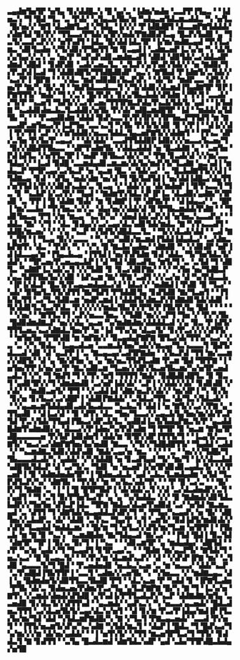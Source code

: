 ▃▄▟▆▜▅▜▛▝▅▜▄▝▊▞▟▟█▃▚▝█▝▄▞▃▝▐▟▆▞▅▟▅▝▃▃▛▛▐▜▄▃▝▝▐▟▅▃▚▝▜▝█▟▝▜▃▝▃▝▛▟▞▝▄▜▄▃▙▜▙▞▆▝▚▟▄▃▅▜▟▃▆▃▟▟▃▝▚▝▅▜▃▝█▞▅▞▞▝▇▜▝▟▃▟▇▜▃▟▝▞▜▟▄▝▐▞▞▞▝▛▐▟█▟█▜▝▟▃▃▆▛▇▜▟▟▟▞▞▟▆▜▟▝▉▞▛▞▝▜▜▃▃▞▛▜▟▞▄▜▛▞▅▟▞▛▇▟▉▟▜▃▄▝█▃▛▞▙▟▉▝▄▝▜▃▜▞▃▃▛▃▛▞▞▝▅▜▚▟▜▝▐▟▃▝█▞▟▟▐▟▃▜▛▝▐▞▆▞▅▟▇▃▄▟▝▜▚▜▃▞▆▃▝▟▊▜▄▟▅▝▞▜▞▟▊▞▛▜▅▜▜▝▇▝▊▃▄▟▐▝▃▟▆▃▅▛▐▃▚▞▅▝▚▝▟▞▙▞▄▜▄▞▞▃▚▝▃▝▅▞▛▝▚▟▚▟▚▟▊▃▆▟▆▃▟▜▝▟▉▟▝▟▉▜▟▞▃▞▟▟▃▟▛▟▆▟▝▟█▟▝▝▊▟▛▟▊▝▃▟▞▃▅▃▜▃▝▃▜▃▛▞▄▜▚▟▚▜▟▞▞▝▅▝▇▟▉▞▜▞▛▃▛▟▐▃▟▝▜▝▟▟▉▟█▜▞▜▜▟█▟▉▟▛▝▄▃▚▝▇▜▙▟▝▛▐▟▆▜▞▃▜▟▞▞▚▃▞▛▐▝█▛▇▝▝▝▞▟▃▝▆▟▚▟▉▟▊▞▙▃▛▟▚▝▝▟▞▜▞▝▆▟▛▃▃▝▟▜▞▞▅▞▛▝▇▞▚▝█▞▃▜▝▝▇▟▜▟▃▃▟▃▃▜▝▞▜▞▟▟▊▞▟▃▆▟▐▜▄▟▇▜▛▝▊▛▐▛▇▜▜▜▞▝▆▟▞▝▜▝▞▃▚▝█▞▛▟▚▝▊▞▄▜▙▃▙▟▞▟▜▟▆▝▞▜▚▜▝▃▃▟▞▞▜▞▛▝▚▃▅▜▝▜▟▜▞▞▃▞▛▃▅▞▜▜▜▛▇▃▛▟▄▜▚▃▙▜▟▞▙▝▄▟▝▝▐▞▙▟▇▝▚▃▟▟▊▟▅▃▙▃▜▃▟▟▊▞▅▜▙▝▛▞▟▞▚▟█▃▆▟█▜▛▝▐▟▝▝▆▟▟▞▄▜▟▜▙▝▚▝▝▝▛▃▄▟▉▟▆▝▟▟▟▝▉▟▚▃▃▜▚▜▚▜▛▞▚▜▛▜▅▃▛▜▜▟▜▝▆▝▇▃▃▟▛▃▆▜▅▃▞▛▐▃▛▜▅▝▃▃▚▃▜▝▚▜▙▝▛▞▙▜▞▟▊▝▉▝▞▛▐▝▝▟▐▞▞▟▐▝▛▞▜▜▝▃▛▝▞▞▆▜▟▟▊▞▅▃▃▜▟▟▃▜▄▃▅▛▇▜▞▞▟▟▆▜▝▝▐▜▚▃▝▟▛▞▃▜▅▝▛▞▙▞▛▃▄▃▞▝▝▟▞▟▟▞▝▃▃▟▜▜▟▟▉▛▐▟▉▞▞▞▅▃▃▞▙▃▅▞▜▝▉▞▞▟█▟▜▜▙▃▃▝▝▟▛▜▚▟▆▜▙▝▞▟▟▃▟▟▟▝▅▝█▃▟▟▇▝▄▝▝▃▅▜▅▝▛▟▐▟▜▃▝▞▅▜▜▃▜▛▐▝▅▟▛▝▉▜▙▃▞▟▞▞▚▞▝▛▇▝▊▃▟▞▟▝▞▞▆▞▃▃▜▟▄▞▞▝▐▃▟▝▉▟█▝▃▃▆▟▄▟▊▃▆▃▆▞▟▞▙▞▆▟▚▜▞▜▃▟▇▝▄▃▚▟▐▝▆▟▄▃▛▝▛▜▛▃▄▞▃▞▙▃▛▝▅▝▄▃▆▝█▃▝▃▜▟▞▃▞▝▃▝█▃▙▟▇▜▜▞▞▟▐▝▜▟▇▃▄▝▊▟▝▝▟▜▄▝▅▟▞▟▆▝▅▞▟▝▜▝█▞▙▟▜▟▐▝▅▞▟▟▐▟█▃▞▟▄▜▜▞▅▜▜▟▐▞▛▞▞▟▊▟▚▃▙▞▃▝▊▃▄▝▞▝▟▟▞▞▄▝▟▞▆▟▅▛▐▝▉▜▚▃▃▜▝▜▃▝▊▝▚▃▙▛▐▞▃▞▛▞▝▜▄▟▝▝▇▟▆▜▚▜▟▃▚▛▐▛▐▃▝▟▃▟▉▞▄▟▇▞▚▜▛▟▊▝▃▝▛▛▐▝█▝▟▟▇▝▉▟▞▝▆▝▊▟▇▛▐▝▛▝▟▛▇▞▛▝▝▟▐▟▄▃▞▝▃▝█▛▐▝▆▞▃▃▙▞▝▜▚▜▅▃▚▞▞▃▝▟▄▞▅▞▞▟▟▞▟▝█▝▛▜▙▃▆▟▟▞▛▟▇▝▝▝▜▟▊▜▅▃▄▝▛▜▝▞▆▝▆▃▄▝▚▃▜▞▚▞▝▟▅▟▐▟▞▃▛▞▟▝▅▜▅▃▚▃▃▟▚▞▝▝▟▟▃▝▇▞▝▞▜▝▝▟▃▝▊▟▄▞▞▃▞▃▄▞▟▃▚▟▊▜▟▞▆▟▃▝▇▝▚▜▚▃▃▟▜▝▟▟█▞▆▃▅▞▝▞▝▞▄▝▚▃▛▝▚▜▟▜▞▟█▟▃▃▜▃▝▝▜▞▞▟▃▟▞▟▟▝▝▃▟▝▇▝▄▜▜▝▐▝▜▃▄▝▉▞▞▃▃▃▝▝▚▝▄▞▚▟▊▞▆▃▆▟▐▜▟▟▐▟▄▟▃▞▝▃▞▟▆▃▙▛▇▜▚▝▟▃▝▝▛▟▚▝▚▝▝▞▚▝█▝▇▃▙▞▄▟▅▞▝▟▇▟▉▝▚▝▞▟▊▟▛▝▅▛▐▟▐▟▃▃▄▞▆▝▐▜▄▃▙▃▄▝▐▜▜▟▐▝▅▞▛▟▜▟▆▝▊▟▝▟▟▃▝▜▞▜▅▜▟▃▜▞▟▟▚▝▝▜▛▃▅▞▛▃▅▃▄▃▙▛▐▝▟▝▜▟▝▟▉▃▟▜▄▝▆▜▞▜▝▃▝▃▜▟▝▜▝▟▉▜▃▝▚▟▇▛▐▃▚▟▞▃▜▝▞▞▜▟▉▝▊▝▊▃▞▟▊▛▇▞▝▝▞▝▚▜▅▝▅▞▜▟█▃▛▞▄▃▜▟▜▜▙▞▙▞▞▟▉▝▐▟▚▃▆▝▇▞▝▛▇▝▃▟▜▝▞▞▃▞▅▝▟▝▚▞▛▟▃▃▙▝▐▛▐▞▟▃▛▝█▃▜▞▛▃▄▃▅▟▄▟▃▞▟▝▐▟▃▞▞▝▅▟▇▟▐▝▛▟▊▝▉▝▜▃▞▝▚▟▞▝▉▜▅▜▃▜▜▞▟▜▜▝▇▞▜▟▜▝▛▜▟▟▊▜▄▝▊▟▜▟▉▝▇▞▜▃▅▜▝▝▐▜▙▜▄▜▜▝▃▞▜▃▜▟▉▃▆▝▅▟▛▃▆▟▐▝▟▟▟▜▞▟▆▃▛▞▛▟▇▟▊▜▟▞▟▟▊▝▜▞▟▟▊▜▃▜▃▞▛▟▃▝▛▞▞▞▞▞▆▟▄▜▙▞▛▞▛▜▞▛▐▜▙▜▚▜▄▝█▟▝▝▝▝▝▝▝▞▅▞▝▝▇▜▜▃▜▜▝▃▛▞▅▃▃▜▅▃▝▞▜▟█▝▆▞▞▃▛▜▝▜▅▝▞▝▛▞▚▜▙▝█▟▉▟▆▟▇▃▛▝▅▞▞▟▄▝▄▃▅▝▚▞▆▟▇▟▆▞▟▟▟▟▃▟▝▞▄▝▉▃▝▛▐▟▜▞▜▜▜▃▅▃▚▃▞▟▇▟▃▜▅▞▛▝▅▝▐▟▝▜▚▞▅▝▟▃▄▜▞▝▊▞▛▃▞▞▞▞▟▜▜▞▝▝▆▜▅▜▅▝▛▜▛▟█▝▆▝▆▛▇▞▞▝▉▃▄▟▄▛▇▛▇▝█▜▃▞▟▞▜▜▚▞▚▃▞▝▞▃▝▃▝▞▚▝▉▟▃▝▐▃▄▃▟▃▅▝▃▃▆▃▙▜▅▞▚▟▞▞▆▃▄▞▜▃▚▃▃▃▜▝█▟▜▞▟▃▃▟▝▟▊▝▟▝▄▃▛▛▐▝▃▝▇▃▄▃▄▞▃▟▜▛▇▟▅▝▝▞▙▃▛▟▝▜▜▝▆▞▃▃▆▞▞▟█▜▞▝▟▝▄▝▇▞▟▜▅▝▄▝▄▝▆▞▅▃▜▜▟▜▃▟▇▝▛▃▆▝█▟▝▜▛▛▇▝▐▝▅▜▅▞▛▛▐▞▅▞▄▞▛▝▇▃▚▟▉▃▆▝▜▃▅▞▞▟▛▞▙▃▅▜▙▃▆▞▚▞▅▜▛▃▅▟▃▟▃▜▝▞▚▝▜▝▇▟▜▝▜▝▞▜▚▝▆▜▝▜▜▜▜▝▇▟▞▝▉▟█▟▊▟█▜▃▝▉▝▉▃▜▝▄▟▊▜▛▞▞▜▝▟▆▟▅▟▉▝▃▞▅▛▐▟▞▟▞▝▃▛▐▝▞▟▟▞▞▟▞▝▊▟▊▟▉▝▞▞▟▞▝▝▆▟▉▃▅▜▞▝▛▜▝▝▞▃▟▟▐▟▝▟▇▞▅▃▛▞▟▞▞▝▆▞▟▛▐▝▚▝▊▞▙▝▊▞▅▝▊▞▙▃▞▃▞▟█▛▐▝▟▟▊▛▇▟▟▞▝▃▜▟▃▞▜▜▃▝▟▞▜▃▚▜▟▃▟▞▝▝▝▞▄▃▅▃▆▜▟▟▄▟▊▃▟▞▙▃▟▃▃▝▚▃▙▃▜▝▟▟▐▝▅▝▇▜▞▞▃▞▞▛▇▝▄▝▜▜▄▟▊▝▝▟▐▃▞▟▝▝▉▝▟▜▚▝▟▃▝▜▅▞▜▃▃▞▞▃▄▃▙▜▄▜▅▞▆▞▟▞▛▃▛▜▟▝▛▃▚▜▟▞▜▜▄▟▐▜▙▃▞▟▛▃▙▜▃▝▄▟▉▟▐▃▜▞▙▟▄▛▇▃▜▞▛▝▄▃▟▟█▟▆▜▚▟▆▟▉▞▄▝▟▃▃▞▞▛▐▟▅▞▚▞▛▟▚▟▆▝▜▝▛▜▛▝▉▝▅▃▆▝▇▜▄▜▛▟█▃▃▃▃▃▅▝▛▞▙▛▐▟▊▟▅▜▝▟▟▞▆▝▉▜▛▞▟▛▐▜▜▜▞▜▝▝▐▃▄▜▞▃▃▝▇▜▞▝▅▃▞▃▞▟▆▛▇▜▅▞▙▞▅▟▉▝▇▃▃▝▞▜▞▞▜▟█▟█▜▜▞▝▜▄▟▟▝▃▟▟▝▞▝▚▃▆▟▇▃▜▟▊▞▟▟▚▟▊▝▇▟▞▃▄▞▅▝▆▃▝▝▞▝▝▃▝▝▅▞▞▞▜▟█▞▜▜▙▃▃▃▟▃▟▞▚▝▄▟▟▞▝▞▚▜▟▟█▝▅▝▊▃▟▜▄▟▝▜▞▝▆▞▜▝▐▞▞▟▃▃▙▟▚▟█▜▙▜▟▃▛▝▟▝▃▞▜▞▃▝▜▟▊▝▅▝▅▃▅▛▐▞▅▜▛▟▊▟▊▃▄▟▃▜▞▝▞▞▛▃▅▛▐▝▉▝▟▟▆▟▅▟▅▜▛▝▐▝█▟▅▃▟▃▙▝▄▟▝▃▙▃▜▃▆▟▄▟▆▝▄▜▟▝▜▃▛▟▜▃▛▞▚▞▝▟▇▜▙▝▝▜▚▜▞▝▆▝▚▞▙▃▚▟▞▜▚▝▝▝▛▝█▝▃▞▃▝▝▝█▞▛▞▜▝▇▟▇▝▃▝▐▝▐▝█▝█▜▛▜▙▛▐▝▟▞▟▟▞▃▜▝▞▟▝▃▞▟▃▟▅▟▛▞▃▜▝▞▄▟▜▝▝▜▝▃▜▝▉▞▛▜▅▜▃▞▛▝▄▝▄▝▚▞▙▟▟▃▝▞▞▝▉▝▇▟▆▟▞▟▊▜▟▃▙▟▛▞▞▜▅▜▅▝▟▜▃▛▐▟▃▝▜▛▇▝▇▟▃▞▟▃▅▜▚▟▉▟▝▃▞▝▅▜▟▝▇▃▆▃▄▟▝▃▝▟▜▜▝▜▝▟▇▜▟▞▅▃▄▟▟▃▛▟▛▞▜▝▚▝▛▜▄▞▚▃▄▟▚▝▅▝█▞▝▟█▜▅▞▞▃▙▟▛▃▝▟▞▝▟▟▊▝▃▜▚▃▝▜▄▞▛▝▄▜▝▃▆▜▞▝▉▟▐▟▜▞▆▟▊▟▞▞▞▟▜▞▜▃▄▟▟▝▆▟▟▃▆▞▝▝█▞▆▝▜▝▅▜▃▞▞▟▜▞▆▞▜▃▆▝▅▜▛▛▐▝▐▜▙▃▙▝▆▝▇▝▉▝▚▃▚▝▚▃▆▟█▟▅▝▇▞▜▟▄▃▟▝▇▞▃▞▝▝▐▜▟▝█▟▐▝▉▃▜▟▝▟▆▜▛▝▜▛▐▝▉▞▃▝▉▞▜▝▐▝▚▃▝▝▝▟▊▃▆▜▛▝▄▝▆▟▄▟▄▞▝▟█▜▟▝▝▞▛▝▚▞▆▝▄▟▞▞▜▝▜▃▄▟▜▝▊▜▛▃▄▞▃▝▝▝█▟▆▝▆▞▄▃▛▜▞▝▇▜▟▞▜▝▅▃▚▃▞▝█▝▊▃▄▃▜▞▝▝▚▜▚▞▆▝▟▃▆▟▚▃▛▞▝▟▝▝▞▟▚▛▐▛▇▝▆▞▝▃▜▟▉▝▄▃▃▃▜▞▜▝█▟▝▝▛▃▅▟▅▟▊▝▅▃▙▃▚▃▅▝▃▝▆▝▅▃▃▞▝▟▟▞▚▃▛▝▃▜▚▟█▟▐▜▙▜▜▛▐▝▃▃▜▝▃▟▆▞▞▃▅▜▙▝▚▝▚▜▅▃▃▝▞▝▆▟▇▃▄▃▝▟▐▝▄▝█▟▆▟▅▜▞▟▉▜▜▃▃▜▙▟█▝▛▜▝▝▟▃▚▃▅▝▛▝▚▟▟▝▊▝▐▛▇▜▃▟▅▝▛▜▙▝▟▞▃▝▉▟▅▃▅▞▛▟▆▞▛▃▞▜▄▝▄▜▃▛▇▛▇▝█▞▚▝▇▝▜▝▐▃▚▞▅▝▇▜▚▝▞▃▆▟▞▟▅▟▞▟▜▟█▝▄▜▚▟▐▞▛▜▜▃▟▃▛▞▚▃▛▝▟▟▇▟▇▞▆▜▄▝▃▃▅▟▉▝▊▞▟▃▜▞▞▟▜▜▚▟▝▝▄▃▆▟▞▝▄▟▚▃▚▝▚▝▅▃▃▞▄▃▅▟▞▝█▟▃▟▅▃▜▜▜▝▃▞▟▃▅▜▙▜▞▃▄▞▟▃▚▞▅▜▝▝▟▝▊▞▆▝▛▃▞▛▐▟▄▞▆▟▐▛▐▜▃▞▙▞▆▞▜▟▝▟▟▝▚▜▟▃▆▛▇▟█▞▚▝▇▝▞▜▃▜▝▛▇▃▄▃▅▟▞▝▃▃▟▝▛▞▅▜▝▝▐▜▜▞▅▃▆▜▞▟▚▞▚▃▚▟▇▝▚▜▟▞▆▃▜▝▝▟▄▛▐▝█▟▃▝▜▝█▟▚▃▞▜▚▞▆▞▞▞▆▝▟▞▅▞▄▟▟▞▝▝▐▝▅▜▚▜▞▝▞▜▜▝▆▃▅▜▛▜▃▞▜▝▜▜▞▝▊▟▟▃▜▝▇▝▊▟▜▜▝▝▃▜▄▝█▃▟▃▆▟▝▟▆▜▟▃▚▟▛▝▄▟▝▃▙▞▜▜▛▟█▃▙▟▄▞▅▜▉
